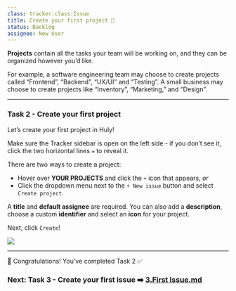 ```yaml
---
class: tracker:class:Issue
title: Create your first project 📌
status: Backlog
assignee: New User
---
```

**Projects** contain all the tasks your team will be working on, and they can be organized however you’d like. 

For example, a software engineering team may choose to create projects called “Frontend”, “Backend”, “UX/UI” and “Testing”. A small business may choose to create projects like “Inventory”, “Marketing,” and “Design”. 

---

### Task 2 - Create your first project

Let’s create your first project in Huly!

Make sure the Tracker sidebar is open on the left side - if you don’t see it, click the two horizontal lines  `=` to reveal it.

There are two ways to create a project:

* Hover over **YOUR PROJECTS** and click the `+` icon that appears, *or*
* Click the dropdown menu next to the `+ New issue` button and select `Create project`. 

A **title** and **default assignee** are required. You can also add a **description**, choose a custom **identifier** and select an **icon** for your project. 

Next, click `Create`!

![](../files/onboarding-create-project.gif)

---

🎉 Congratulations! You’ve completed Task 2 ✅ 

### Next: Task 3 - Create your first issue ➡️ [3.First Issue.md](./3.First%20Issue.md)
